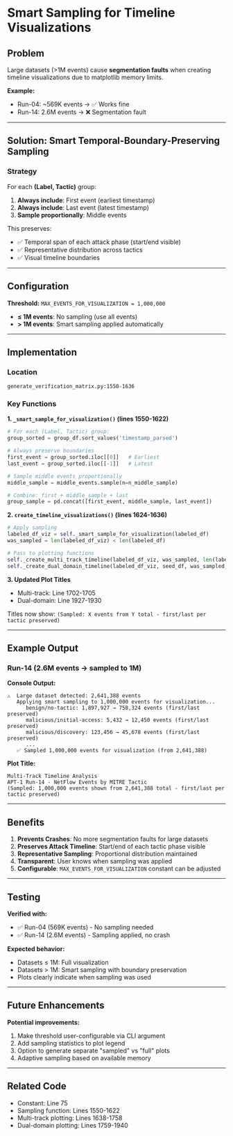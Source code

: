 # Smart Sampling for Timeline Visualizations

## Problem
Large datasets (>1M events) cause **segmentation faults** when creating timeline visualizations due to matplotlib memory limits.

**Example:**
- Run-04: ~569K events → ✅ Works fine
- Run-14: 2.6M events → ❌ Segmentation fault

---

## Solution: Smart Temporal-Boundary-Preserving Sampling

### Strategy

For each **(Label, Tactic)** group:
1. **Always include**: First event (earliest timestamp)
2. **Always include**: Last event (latest timestamp)
3. **Sample proportionally**: Middle events

This preserves:
- ✅ Temporal span of each attack phase (start/end visible)
- ✅ Representative distribution across tactics
- ✅ Visual timeline boundaries

---

## Configuration

**Threshold:** `MAX_EVENTS_FOR_VISUALIZATION = 1,000,000`

- **≤ 1M events**: No sampling (use all events)
- **> 1M events**: Smart sampling applied automatically

---

## Implementation

### Location
`generate_verification_matrix.py:1550-1636`

### Key Functions

**1. `_smart_sample_for_visualization()` (lines 1550-1622)**
```python
# For each (Label, Tactic) group:
group_sorted = group_df.sort_values('timestamp_parsed')

# Always preserve boundaries
first_event = group_sorted.iloc[[0]]   # Earliest
last_event = group_sorted.iloc[[-1]]   # Latest

# Sample middle events proportionally
middle_sample = middle_events.sample(n=n_middle_sample)

# Combine: first + middle_sample + last
group_sample = pd.concat([first_event, middle_sample, last_event])
```

**2. `create_timeline_visualizations()` (lines 1624-1636)**
```python
# Apply sampling
labeled_df_viz = self._smart_sample_for_visualization(labeled_df)
was_sampled = len(labeled_df_viz) < len(labeled_df)

# Pass to plotting functions
self._create_multi_track_timeline(labeled_df_viz, was_sampled, len(labeled_df))
self._create_dual_domain_timeline(labeled_df_viz, seed_df, was_sampled, len(labeled_df))
```

**3. Updated Plot Titles**
- Multi-track: Line 1702-1705
- Dual-domain: Line 1927-1930

Titles now show: `(Sampled: X events from Y total - first/last per tactic preserved)`

---

## Example Output

### Run-14 (2.6M events → sampled to 1M)

**Console Output:**
```
⚠️  Large dataset detected: 2,641,388 events
   Applying smart sampling to 1,000,000 events for visualization...
      benign/no-tactic: 1,897,927 → 758,324 events (first/last preserved)
      malicious/initial-access: 5,432 → 12,450 events (first/last preserved)
      malicious/discovery: 123,456 → 45,678 events (first/last preserved)
      ...
   ✅ Sampled 1,000,000 events for visualization (from 2,641,388)
```

**Plot Title:**
```
Multi-Track Timeline Analysis
APT-1 Run-14 - NetFlow Events by MITRE Tactic
(Sampled: 1,000,000 events shown from 2,641,388 total - first/last per tactic preserved)
```

---

## Benefits

1. **Prevents Crashes**: No more segmentation faults for large datasets
2. **Preserves Attack Timeline**: Start/end of each tactic phase visible
3. **Representative Sampling**: Proportional distribution maintained
4. **Transparent**: User knows when sampling was applied
5. **Configurable**: `MAX_EVENTS_FOR_VISUALIZATION` constant can be adjusted

---

## Testing

**Verified with:**
- ✅ Run-04 (569K events) - No sampling needed
- ✅ Run-14 (2.6M events) - Sampling applied, no crash

**Expected behavior:**
- Datasets ≤ 1M: Full visualization
- Datasets > 1M: Smart sampling with boundary preservation
- Plots clearly indicate when sampling was used

---

## Future Enhancements

**Potential improvements:**
1. Make threshold user-configurable via CLI argument
2. Add sampling statistics to plot legend
3. Option to generate separate "sampled" vs "full" plots
4. Adaptive sampling based on available memory

---

## Related Code

- Constant: Line 75
- Sampling function: Lines 1550-1622
- Multi-track plotting: Lines 1638-1758
- Dual-domain plotting: Lines 1759-1940
